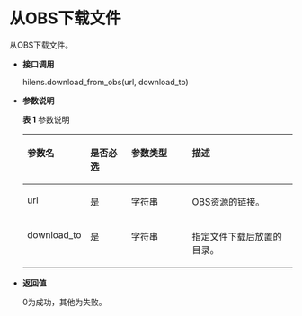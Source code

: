 # 从OBS下载文件<a name="hilens_05_0030"></a>

从OBS下载文件。

-   **接口调用**

    hilens.download\_from\_obs\(url, download\_to\)

-   **参数说明**

    **表 1**  参数说明

    <a name="table13539181462716"></a>
    <table><thead align="left"><tr id="row2540614192716"><th class="cellrowborder" valign="top" width="16.21162116211621%" id="mcps1.2.5.1.1"><p id="p1654016149272"><a name="p1654016149272"></a><a name="p1654016149272"></a><strong id="b42342054117"><a name="b42342054117"></a><a name="b42342054117"></a>参数名</strong></p>
    </th>
    <th class="cellrowborder" valign="top" width="16.31163116311631%" id="mcps1.2.5.1.2"><p id="p1319483954019"><a name="p1319483954019"></a><a name="p1319483954019"></a><strong id="b578816214110"><a name="b578816214110"></a><a name="b578816214110"></a>是否必选</strong></p>
    </th>
    <th class="cellrowborder" valign="top" width="24.71247124712471%" id="mcps1.2.5.1.3"><p id="p998113813400"><a name="p998113813400"></a><a name="p998113813400"></a><strong id="b923813590407"><a name="b923813590407"></a><a name="b923813590407"></a>参数类型</strong></p>
    </th>
    <th class="cellrowborder" valign="top" width="42.76427642764276%" id="mcps1.2.5.1.4"><p id="p1454061414277"><a name="p1454061414277"></a><a name="p1454061414277"></a><strong id="b175919114120"><a name="b175919114120"></a><a name="b175919114120"></a>描述</strong></p>
    </th>
    </tr>
    </thead>
    <tbody><tr id="row115403147277"><td class="cellrowborder" valign="top" width="16.21162116211621%" headers="mcps1.2.5.1.1 "><p id="p95401141277"><a name="p95401141277"></a><a name="p95401141277"></a>url</p>
    </td>
    <td class="cellrowborder" valign="top" width="16.31163116311631%" headers="mcps1.2.5.1.2 "><p id="p15195203912405"><a name="p15195203912405"></a><a name="p15195203912405"></a>是</p>
    </td>
    <td class="cellrowborder" valign="top" width="24.71247124712471%" headers="mcps1.2.5.1.3 "><p id="p398283814408"><a name="p398283814408"></a><a name="p398283814408"></a>字符串</p>
    </td>
    <td class="cellrowborder" valign="top" width="42.76427642764276%" headers="mcps1.2.5.1.4 "><p id="p15540914182716"><a name="p15540914182716"></a><a name="p15540914182716"></a>OBS资源的链接。</p>
    </td>
    </tr>
    <tr id="row1354018144275"><td class="cellrowborder" valign="top" width="16.21162116211621%" headers="mcps1.2.5.1.1 "><p id="p17540714152718"><a name="p17540714152718"></a><a name="p17540714152718"></a>download_to</p>
    </td>
    <td class="cellrowborder" valign="top" width="16.31163116311631%" headers="mcps1.2.5.1.2 "><p id="p7195103944011"><a name="p7195103944011"></a><a name="p7195103944011"></a>是</p>
    </td>
    <td class="cellrowborder" valign="top" width="24.71247124712471%" headers="mcps1.2.5.1.3 "><p id="p10982738164015"><a name="p10982738164015"></a><a name="p10982738164015"></a>字符串</p>
    </td>
    <td class="cellrowborder" valign="top" width="42.76427642764276%" headers="mcps1.2.5.1.4 "><p id="p454071419270"><a name="p454071419270"></a><a name="p454071419270"></a>指定文件下载后放置的目录。</p>
    </td>
    </tr>
    </tbody>
    </table>

-   **返回值**

    0为成功，其他为失败。


